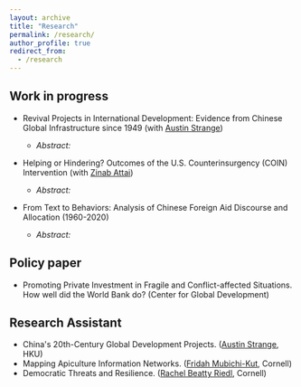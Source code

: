 ```yaml
---
layout: archive
title: "Research"
permalink: /research/
author_profile: true
redirect_from:
  - /research
---
```


## Work in progress
* Revival Projects in International Development: Evidence from Chinese Global Infrastructure since 1949 (with [Austin Strange](https://www.austinstrange.org/)) 
  * *Abstract:*  

* Helping or Hindering? Outcomes of the U.S. Counterinsurgency (COIN) Intervention (with [Zinab Attai](https://hansbethehouse.cornell.edu/people/biographies/zinab-attai))
  * *Abstract:* 

* From Text to Behaviors: Analysis of Chinese Foreign Aid Discourse and Allocation (1960-2020)  
  * *Abstract:* 


## Policy paper
* Promoting Private Investment in Fragile and Conflict-affected Situations. How well did the World Bank do? (Center for Global Development)

## Research Assistant
* China's 20th-Century Global Development Projects. ([Austin Strange](https://www.austinstrange.org/), HKU)
* Mapping Apiculture Information Networks. ([Fridah Mubichi-Kut](https://business.cornell.edu/faculty-research/faculty/mfm96/), Cornell)
* Democratic Threats and Resilience. ([Rachel Beatty Riedl](https://government.cornell.edu/rachel-beatty-riedl), Cornell)
  
